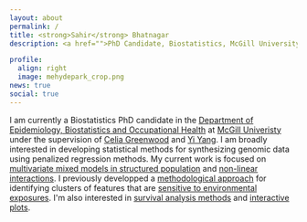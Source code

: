 ```yaml
---
layout: about
permalink: /
title: <strong>Sahir</strong> Bhatnagar
description: <a href="">PhD Candidate, Biostatistics, McGill University</a>. 

profile:
  align: right
  image: mehydepark_crop.png
news: true
social: true
---
```


<!--
Write your biography here. Tell the world about yourself. Link to your favorite [subreddit](http://reddit.com){:target="\_blank"}. You can put a picture in, too. The code is already in, just name your picture `prof_pic.jpg` and put it in the `img/` folder.

Put your address / P.O. box / other info right below your picture. You can also disable any these elements by editing `profile` property of the YAML header of your `_pages/about.md`. Edit `_bibliography/papers.bib` and Jekyll will render your [publications page](/al-folio/publications/) automatically.

Link to your social media connections, too. This theme is set up to use [Font Awesome icons](http://fortawesome.github.io/Font-Awesome/){:target="\_blank"} and [Academicons](https://jpswalsh.github.io/academicons/){:target="\_blank"}, like the ones below. Add your Facebook, Twitter, LinkedIn, Google Scholar, or just disable all of them.
-->

<p class="message">
I am currently a Biostatistics PhD candidate in the <a href="https://www.mcgill.ca/epi-biostat-occh/academic-programs/grad/biostatistics" target="_blank">Department of Epidemiology, Biostatistics and Occupational Health</a> at <a href="http://mcgill.ca" target="_blank">McGill Univeristy</a> under the supervision of <a href="http://www.mcgill.ca/statisticalgenetics/" target="_blank">Celia Greenwood</a> and <a href="http://www.math.mcgill.ca/yyang/" target="_blank">Yi Yang</a>. I am broadly interested in developing statistical methods for synthesizing genomic data using penalized regression methods. My current work is focused on <a href="https://figshare.com/articles/Estimation_for_High-Dimensional_Multivariate_Linear_Mixed_Models_in_Structured_Populations/5405317" target="_blank">multivariate mixed models in structured population</a> and <a href="https://ssc.ca/en/meeting/annual/2017/presentation/strong-heredity-penalized-regression-models-non-linear-gene" target="_blank">non-linear interactions</a>. I previously developped a <a href="http://sahirbhatnagar.com/eclust/" target="_blank">methodological approach</a> for identifying clusters of features that are <a href="https://onlinelibrary.wiley.com/doi/abs/10.1002/gepi.22112">sensitive to environmental exposures</a>. I'm also interested in <a href="http://sahirbhatnagar.com/casebase/" target="_blank">survival analysis methods</a> and <a href="https://cran.r-project.org/package=manhattanly" target="_blank">interactive plots</a>.
<!--<br><br>
Prior to my current training, I completed a BSc in Actuarial Science at <a href="http://www.concordia.ca/academics/undergraduate/actuarial-mathematics.html" target="_blank">Concordia University</a> and worked in pension plan administration and valuations for 4 years at a consulting firm in Montreal. During this time I became an <a href="https://www.soa.org/education/exam-req/edu-asa-req.aspx" target="_blank">Associate of the Society of Actuaries</a>. I then went on to complete an MSc in Biostatistics from <a href="http://www.mast.queensu.ca/" target="_blank">Queen's University</a> under the supervision of <a href="http://post.queensu.ca/~pengp/" target="_blank">Dr. Paul Peng</a> and <a href="http://www.mast.queensu.ca/~cdlin/" target="_blank">Dr. Devon Lin</a>. -->
</p>
